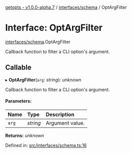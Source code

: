 [getopts - v1.0.0-alpha.7](../README.md) / [interfaces/schema](../modules/interfaces_schema.md) / OptArgFilter

# Interface: OptArgFilter

[interfaces/schema](../modules/interfaces_schema.md).OptArgFilter

Callback function to filter a CLI option's argument.

## Callable

▸ **OptArgFilter**(`arg`: _string_): _unknown_

Callback function to filter a CLI option's argument.

#### Parameters:

| Name  | Type     | Description     |
| :---- | :------- | :-------------- |
| `arg` | _string_ | Argument value. |

**Returns:** _unknown_

Defined in: [src/interfaces/schema.ts:16](https://github.com/prasadrajandran/node-getopts/blob/4a1b437/src/interfaces/schema.ts#L16)
